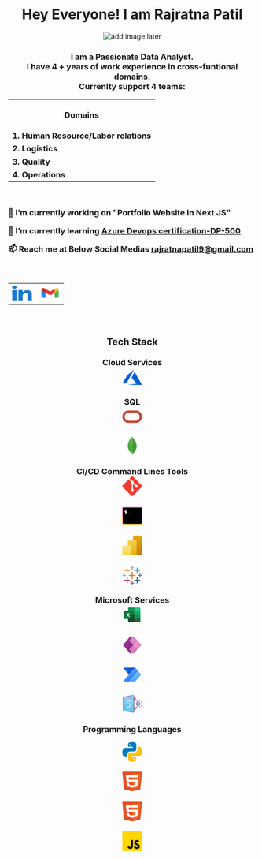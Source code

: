 


<h1 align ="center"> Hey Everyone! I am  Rajratna Patil </h1>
<div align = "center"><img src ="https://" alt="add image later"></div>
<h3 align = "center">I am a Passionate Data Analyst.<br> I have 4 + years of work experience in cross-funtional domains. </br>Currenlty support 4 teams:

<br>
<table align ="center">
<th> <p align ="center">Domains</p></th>
<tr align= "left">  <td> 1. Human Resource/Labor relations </td></tr>
<tr align = "left"> <td> 2. Logistics </td></tr>
<tr align = "left"> <td>3. Quality</td/tr>
<tr align = "left"> <td>4. Operations</td></tr>
</table>

<br>
 <p align = "left"> 🔭 I’m currently working on <b>"Portfolio Website in Next JS"</b></p>
<p align = "left">
🌱 I’m currently learning <a href= https://learn.microsoft.com/en-us/certifications/exams/dp-500/>Azure Devops certification-DP-500</a>
</p>
<p align= "left">
📫 Reach me at Below Social Medias <a href= mailto:rajratnapatil9@gmail.com>rajratnapatil9@gmail.com<a>
</p>
<br>
<table>
<th>
<a href = "https://www.linkedin.com/in/rajratna-patil" target ="blank"><img  src =  "https://raw.githubusercontent.com/rajratnapatil9/rajratnapatil9/main/svgs/linked-in-alt.svg" height = "30" width = "40"></a>
</th>
<th>
<a  href = "mailto:rajratnapatil9@gmail.com" target ="blank"><img  src =  "https://raw.githubusercontent.com/rajratnapatil9/rajratnapatil9/main/svgs/gmail.svg" height = "30" width = "40"></a>
</th>
</table>
</br>
<h3 align ="center">Tech Stack</h3>
Cloud Services
<br>
<a href = "https://azure.microsoft.com/en-in/" target ="_blank" rel ="noreferrer"><img title = "AZURE" src = "https://raw.githubusercontent.com/rajratnapatil9/rajratnapatil9/main/svgs/azure.svg" alt ="azure" width ="40" height ="40" ></a>

SQL 
<br>
<a href = "https://www.oracle.com/" target ="_blank" rel ="noreferrer">
<img title ="ORACLE" src = "https://raw.githubusercontent.com/rajratnapatil9/rajratnapatil9/main/svgs/oracle.svg" alt ="oracle" width ="40" height ="40" ></a>

<a href ="https://www.mongodb.com" target ="_blank" rel ="noreferrer">
<img title ="MONGO DB" src = "https://raw.githubusercontent.com/rajratnapatil9/rajratnapatil9/main/svgs/mongodb.svg" alt ="MONGO DB" width ="40" height ="40" ></a>

CI/CD Command Lines Tools
<br>
<a href = "https://git-scm.com/" target ="_blank" rel ="noreferrer"><img  title ="Git" src = "https://raw.githubusercontent.com/rajratnapatil9/rajratnapatil9/main/svgs/git.svg" alt ="git" width ="40" height ="40" ></a>

<a href = "https://hyper.is/" target ="_blank" rel ="noreferrer"><img  title ="Hyper" src = "https://raw.githubusercontent.com/rajratnapatil9/rajratnapatil9/main/svgs/hyper.svg" alt ="hyper" width ="40" height ="40" ></a>



<a href = "https://powerbi.microsoft.com/en-us/" target ="_blank" rel ="noreferrer"><img  title ="PowerBI" src = "https://raw.githubusercontent.com/rajratnapatil9/rajratnapatil9/main/svgs/PowerBi.svg" alt ="PowerBI" width ="40" height ="40" ></a>

<a href = "https://www.tableau.com/" target ="_blank" rel ="noreferrer"><img  title ="Tableau" src = "https://raw.githubusercontent.com/rajratnapatil9/rajratnapatil9/main/svgs/tableau.svg" alt ="Tableau" width ="40" height ="40" ></a>

Microsoft Services
<br>
<a href = "https://www.microsoft.com/en-us/microsoft-365/excel" target ="_blank" rel ="noreferrer"><img  title ="Excel" src = "https://raw.githubusercontent.com/rajratnapatil9/rajratnapatil9/main/svgs/excel.svg" alt ="Excel" width ="40" height ="40" ></a>

<a href = "https://powerapps.microsoft.com/en-us/" target ="_blank" rel ="noreferrer"><img  title ="PowerApps" src = "https://raw.githubusercontent.com/rajratnapatil9/rajratnapatil9/main/svgs/PowerApps.svg" alt ="PowerApps" width ="40" height ="40" ></a>

<a href = "https://powerautomate.microsoft.com/en-us/" target ="_blank" rel ="noreferrer"><img  title ="PowerAutomate" src = "https://raw.githubusercontent.com/rajratnapatil9/rajratnapatil9/main/svgs/PowerAutomate.svg" alt ="PowerAutomate" width ="40" height ="40" ></a>

<a href = "https://www.microsoft.com/en-us/microsoft-365/sharepoint/collaboration" target ="_blank" rel ="noreferrer"><img  title ="Sharepoint" src = "https://raw.githubusercontent.com/rajratnapatil9/rajratnapatil9/main/svgs/sharepoint.svg" alt ="Sharepoint" width ="40" height ="40" ></a>

Programming Languages
<br>


<a href = "https://www.python.org/" target ="_blank" rel ="noreferrer"><img  title ="PYTHON" src = "https://raw.githubusercontent.com/rajratnapatil9/rajratnapatil9/main/svgs/python.svg" alt ="python" width ="40" height ="40" ></a>


<img title ="HTML" src = "https://raw.githubusercontent.com/rajratnapatil9/rajratnapatil9/main/svgs/html.svg" alt ="HTML" width ="40" height ="40" ></a>

<img  title ="CSS" src = "https://raw.githubusercontent.com/rajratnapatil9/rajratnapatil9/main/svgs/html.svg" alt ="CSS" width ="40" height ="40" ></a>

<img title ="JAVA SCRIPT" src = "https://raw.githubusercontent.com/rajratnapatil9/rajratnapatil9/main/svgs/javascript.svg" alt ="JS" width ="40" height ="40" ></a>

















